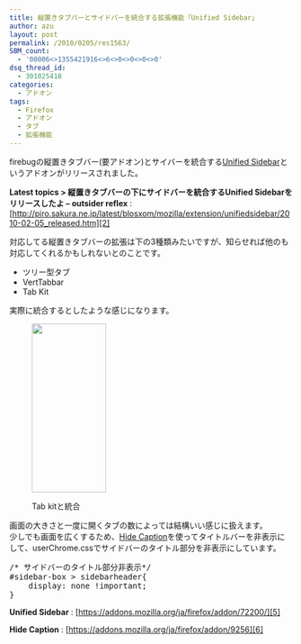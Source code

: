 ```yaml
---
title: 縦置きタブバーとサイドバーを統合する拡張機能「Unified Sidebar」
author: azu
layout: post
permalink: /2010/0205/res1563/
SBM_count:
  - '00006<>1355421916<>6<>0<>0<>0<>0'
dsq_thread_id:
  - 301025418
categories:
  - アドオン
tags:
  - Firefox
  - アドオン
  - タブ
  - 拡張機能
---
```

firebugの縦置きタブバー(要アドオン)とサイバーを統合する[Unified Sidebar][1]というアドオンがリリースされました。

**Latest topics > 縦置きタブバーの下にサイドバーを統合するUnified Sidebarをリリースしたよ &#8211; outsider reflex**
:   [http://piro.sakura.ne.jp/latest/blosxom/mozilla/extension/unifiedsidebar/2010-02-05_released.htm][2]

対応してる縦置きタブバーの拡張は下の3種類みたいですが、知らせれば他のも対応してくれるかもしれないとのことです。

*   ツリー型タブ
*   VertTabbar
*   Tab Kit

<p style="text-align: left;">
  実際に統合するとしたような感じになります。
</p><figure id="attachment_1565" style="width: 132px;" class="wp-caption aligncenter">

[<img class="size-medium wp-image-1565 " title="sshot-2010-02-05-1" src="http://wordpress.local/wp-content/uploads/2010/02/sshot-2010-02-05-1-132x300.png" alt="" width="132" height="300" />][3]<figcaption class="wp-caption-text">Tab kitと統合</figcaption></figure> 
画面の大きさと一度に開くタブの数によっては結構いい感じに扱えます。  
少しでも画面を広くするため、[Hide Caption][4]を使ってタイトルバーを非表示にして、userChrome.cssでサイドバーのタイトル部分を非表示にしています。

<pre>/* サイドバーのタイトル部分非表示*/
#sidebar-box &#62; sidebarheader{
    display: none !important;
}
</pre>

**Unified Sidebar**
:   [https://addons.mozilla.org/ja/firefox/addon/72200/][5]

**Hide Caption**
:   [https://addons.mozilla.org/ja/firefox/addon/9256][6]

<div id="_mcePaste" style="overflow: hidden; position: absolute; left: -10000px; top: 0px; width: 1px; height: 1px;">
  <dl>
    <dt>
      <strong>タブバーを縦置きにする &#8211; Griever</strong>
    </dt>
    
    <dd>
      <a title="タブバーを縦置きにする - Griever" href="http://d.hatena.ne.jp/Griever/20090705/1246788480">http://d.hatena.ne.jp/Griever/20090705/1246788480</a>
    </dd>
  </dl>
</div>

 [1]: https://addons.mozilla.org/ja/firefox/addon/72200/
 [2]: http://piro.sakura.ne.jp/latest/blosxom/mozilla/extension/unifiedsidebar/2010-02-05_released.htm "Latest topics > 縦置きタブバーの下にサイドバーを統合するUnified Sidebarをリリースしたよ - outsider reflex"
 [3]: http://wordpress.local/wp-content/uploads/2010/02/sshot-2010-02-05-1.png
 [4]: https://addons.mozilla.org/ja/firefox/addon/9256
 [5]: https://addons.mozilla.org/ja/firefox/addon/72200/ "Unified Sidebar"
 [6]: https://addons.mozilla.org/ja/firefox/addon/9256 "Hide Caption"
